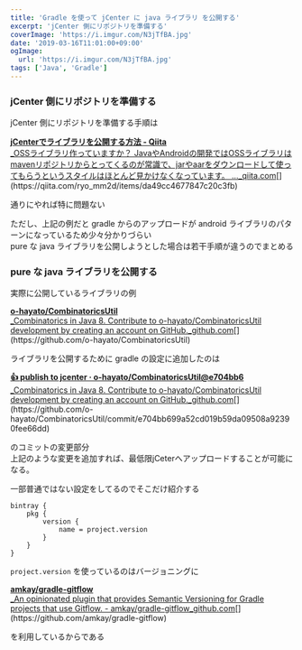 ```yaml
---
title: 'Gradle を使って jCenter に java ライブラリ を公開する'
excerpt: 'jCenter 側にリポジトリを準備する'
coverImage: 'https://i.imgur.com/N3jTfBA.jpg'
date: '2019-03-16T11:01:00+09:00'
ogImage:
  url: 'https://i.imgur.com/N3jTfBA.jpg'
tags: ['Java', 'Gradle']
---
```


### jCenter 側にリポジトリを準備する

jCenter 側にリポジトリを準備する手順は

[**jCenterでライブラリを公開する方法 - Qiita**  
_OSSライブラリ作っていますか？ JavaやAndroidの開発ではOSSライブラリはmavenリポジトリからとってくるのが常識で、jarやaarをダウンロードして使ってもらうというスタイルはほとんど見かけなくなっています。 ..._qiita.com](https://qiita.com/ryo_mm2d/items/da49cc4677847c20c3fb "https://qiita.com/ryo_mm2d/items/da49cc4677847c20c3fb")[](https://qiita.com/ryo_mm2d/items/da49cc4677847c20c3fb)

通りにやれば特に問題ない

ただし、上記の例だと gradle からのアップロードが android ライブラリのパターンになっているため少々分かりづらい  
pure な java ライブラリを公開しようとした場合は若干手順が違うのでまとめる

### pure な java ライブラリを公開する

実際に公開しているライブラリの例

[**o-hayato/CombinatoricsUtil**  
_Combinatorics in Java 8. Contribute to o-hayato/CombinatoricsUtil development by creating an account on GitHub._github.com](https://github.com/o-hayato/CombinatoricsUtil "https://github.com/o-hayato/CombinatoricsUtil")[](https://github.com/o-hayato/CombinatoricsUtil)

ライブラリを公開するために gradle の設定に追加したのは

[**:+1: publish to jcenter · o-hayato/CombinatoricsUtil@e704bb6**  
_Combinatorics in Java 8. Contribute to o-hayato/CombinatoricsUtil development by creating an account on GitHub._github.com](https://github.com/o-hayato/CombinatoricsUtil/commit/e704bb699a52cd019b59da09508a92390fee66dd "https://github.com/o-hayato/CombinatoricsUtil/commit/e704bb699a52cd019b59da09508a92390fee66dd")[](https://github.com/o-hayato/CombinatoricsUtil/commit/e704bb699a52cd019b59da09508a92390fee66dd)

のコミットの変更部分  
上記のような変更を追加すれば、最低限jCeterへアップロードすることが可能になる。

一部普通ではない設定をしてるのでそこだけ紹介する
```
bintray {  
    pkg {  
        version {  
            name = project.version  
        }  
    }  
}
```


`project.version` を使っているのはバージョニングに

[**amkay/gradle-gitflow**  
_An opinionated plugin that provides Semantic Versioning for Gradle projects that use Gitflow. - amkay/gradle-gitflow_github.com](https://github.com/amkay/gradle-gitflow "https://github.com/amkay/gradle-gitflow")[](https://github.com/amkay/gradle-gitflow)

を利用しているからである
